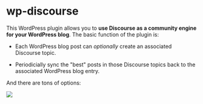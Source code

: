 wp-discourse
============

This WordPress plugin allows you to **use Discourse as a community engine for your WordPress blog**. The basic function of the plugin is:

- Each WordPress blog post can *optionally* create an associated Discourse topic.

- Periodicially sync the "best" posts in those Discourse topics back to the associated WordPress blog entry.

And there are tons of options:

![](https://raw.github.com/discourse/discourse-docimages/master/wordpress/discourse-wp-plugin.png)
